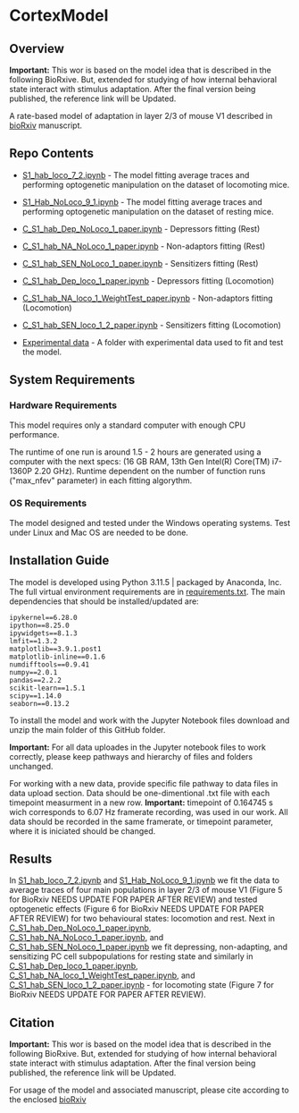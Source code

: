 # CortexModel

## Overview
<b>Important:</b> This wor is based on the model idea that is described in the following BioRxive. But, extended for studying of how internal behavioral state interact with stimulus adaptation. After the final version being published, the reference link will be Updated.

A rate-based model of adaptation in layer 2/3 of mouse V1 described in [bioRxiv](https://www.biorxiv.org/content/10.1101/2024.12.13.628375v1) manuscript.

## Repo Contents

  - [S1_hab_loco_7_2.ipynb](./S1_hab_loco_7_2.ipynb) - The model fitting average traces and performing optogenetic manipulation on the dataset of locomoting mice.
  - [S1_Hab_NoLoco_9_1.ipynb](./S1_Hab_NoLoco_9_1.ipynb) - The model fitting average traces and performing optogenetic manipulation on the dataset of resting mice.
    
  - [C_S1_hab_Dep_NoLoco_1_paper.ipynb](./C_S1_hab_Dep_NoLoco_1_paper.ipynb) - Depressors fitting (Rest)
  - [C_S1_hab_NA_NoLoco_1_paper.ipynb](./C_S1_hab_NA_NoLoco_1_paper.ipynb) - Non-adaptors fitting (Rest)
  - [C_S1_hab_SEN_NoLoco_1_paper.ipynb](./C_S1_hab_SEN_NoLoco_1_paper.ipynb) - Sensitizers fitting (Rest)
    
  - [C_S1_hab_Dep_loco_1_paper.ipynb](./C_S1_hab_Dep_loco_1_paper.ipynb) - Depressors fitting (Locomotion)
  - [C_S1_hab_NA_loco_1_WeightTest_paper.ipynb](./C_S1_hab_NA_loco_1_WeightTest_paper.ipynb) - Non-adaptors fitting (Locomotion)
  - [C_S1_hab_SEN_loco_1_2_paper.ipynb](./C_S1_hab_SEN_loco_1_2_paper.ipynb) - Sensitizers fitting (Locomotion)
    
  - [Experimental data](./Experimental_data/Updated_again) - A folder with experimental data used to fit and test the model.

## System Requirements

### Hardware Requirements
This model requires only a standard computer with enough CPU performance. 

The runtime of one run is around 1.5 - 2 hours are generated using a computer with the next specs: (16 GB RAM, 13th Gen Intel(R) Core(TM) i7-1360P   2.20 GHz).
Runtime dependent on the number of function runs ("max_nfev" parameter) in each fitting algorythm.
### OS Requirements
The model designed and tested under the Windows operating systems. Test under Linux and Mac OS are needed to be done.

## Installation Guide
The model is developed using Python 3.11.5 | packaged by Anaconda, Inc. 
The full virtual environment requirements are in [requirements.txt](./requirements.txt).
The main dependencies that should be installed/updated are:
```
ipykernel==6.28.0
ipython==8.25.0
ipywidgets==8.1.3
lmfit==1.3.2
matplotlib==3.9.1.post1
matplotlib-inline==0.1.6
numdifftools==0.9.41
numpy==2.0.1
pandas==2.2.2
scikit-learn==1.5.1
scipy==1.14.0
seaborn==0.13.2
```

To install the model and work with the Jupyter Notebook files download and unzip the main folder of this GitHub folder.
<p><b>Important:</b> For all data uploades in the Jupyter notebook files to work correctly, please keep pathways and hierarchy of files and folders unchanged.</p>
<p>For working with a new data, provide specific file pathway to data files in data upload section. Data should be one-dimentional .txt file with each timepoint measurment in a new row. <b>Important:</b> timepoint of 0.164745 s wich corresponds to 6.07 Hz framerate recording, was used in our work. All data should be recorded in the same framerate, or timepoint parameter, where it is iniciated should be changed.</p>

## Results
In [S1_hab_loco_7_2.ipynb](./S1_hab_loco_7_2.ipynb) and [S1_Hab_NoLoco_9_1.ipynb](./S1_Hab_NoLoco_9_1.ipynb) we fit the data to average traces of four main populations in layer 2/3 of mouse V1 (Figure 5 for BioRxiv NEEDS UPDATE FOR PAPER AFTER REVIEW) and tested optogenetic effects (Figure 6 for BioRxiv NEEDS UPDATE FOR PAPER AFTER REVIEW) for two behavioural states: locomotion and rest.
Next in [C_S1_hab_Dep_NoLoco_1_paper.ipynb](./C_S1_hab_Dep_NoLoco_1_paper.ipynb), [C_S1_hab_NA_NoLoco_1_paper.ipynb](./C_S1_hab_NA_NoLoco_1_paper.ipynb), and [C_S1_hab_SEN_NoLoco_1_paper.ipynb](./C_S1_hab_SEN_NoLoco_1_paper.ipynb) we fit depressing, non-adapting, and sensitizing PC cell subpopulations for resting state and similarly in [C_S1_hab_Dep_loco_1_paper.ipynb](./C_S1_hab_Dep_loco_1_paper.ipynb), [C_S1_hab_NA_loco_1_WeightTest_paper.ipynb](./C_S1_hab_NA_loco_1_WeightTest_paper.ipynb), and [C_S1_hab_SEN_loco_1_2_paper.ipynb](./C_S1_hab_SEN_loco_1_2_paper.ipynb) - for locomoting state (Figure 7 for BioRxiv NEEDS UPDATE FOR PAPER AFTER REVIEW).

## Citation
<b>Important:</b> This wor is based on the model idea that is described in the following BioRxive. But, extended for studying of how internal behavioral state interact with stimulus adaptation. After the final version being published, the reference link will be Updated.

For usage of the model and associated manuscript, please cite according to the enclosed [bioRxiv](https://www.biorxiv.org/content/10.1101/2024.12.13.628375v1)


